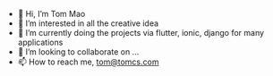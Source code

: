 - 👋 Hi, I’m Tom Mao
- 👀 I’m interested in all the creative idea
- 🌱 I’m currently doing the projects via flutter, ionic, django for many applications 
- 💞️ I’m looking to collaborate on ...
- 📫 How to reach me, tom@tomcs.com

<!---
tommaocj/tommaocj is a ✨ special ✨ repository because its `README.md` (this file) appears on your GitHub profile.
You can click the Preview link to take a look at your changes.
--->
